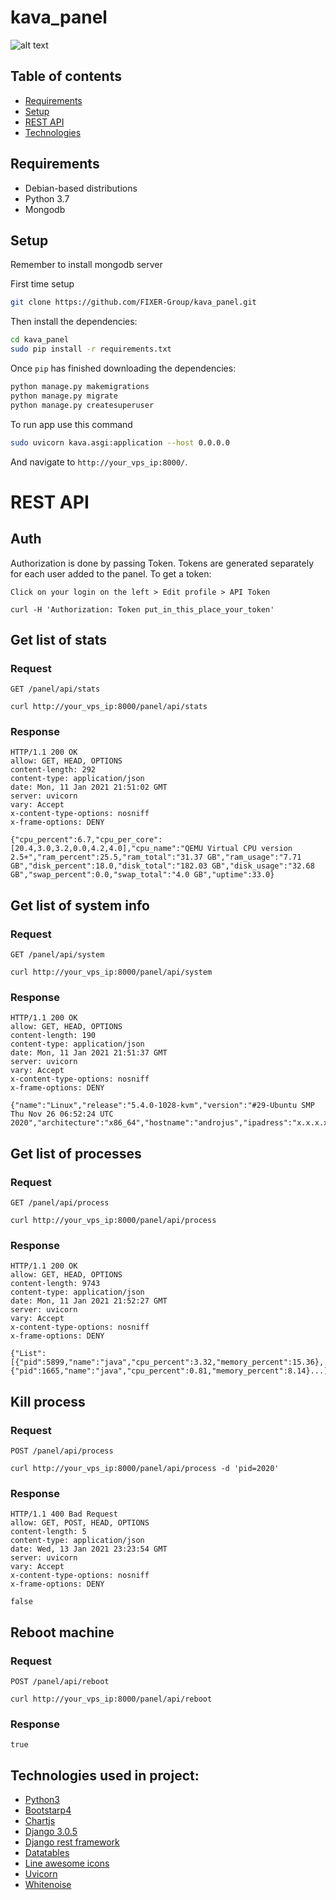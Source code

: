 # kava_panel
![alt text](https://i.imgur.com/Q3ckJlJ.png)

## Table of contents
* [Requirements](#requirements)
* [Setup](#setup)
* [REST API](#REST-API)
* [Technologies](#technologies-used-in-project)
## Requirements
* Debian-based distributions
* Python 3.7
* Mongodb
## Setup

Remember to install mongodb server

First time setup

```sh
git clone https://github.com/FIXER-Group/kava_panel.git
```

Then install the dependencies:

```sh
cd kava_panel
sudo pip install -r requirements.txt
```

Once `pip` has finished downloading the dependencies:
```sh
python manage.py makemigrations
python manage.py migrate
python manage.py createsuperuser
```
To run app use this command
```sh
sudo uvicorn kava.asgi:application --host 0.0.0.0
```
And navigate to `http://your_vps_ip:8000/`.

# REST API

## Auth

Authorization is done by passing Token. Tokens are generated separately for each user added to the panel.
To get a token:

`Click on your login on the left > Edit profile > API Token`

    curl -H 'Authorization: Token put_in_this_place_your_token'

## Get list of stats

### Request

`GET /panel/api/stats`

    curl http://your_vps_ip:8000/panel/api/stats

### Response

    HTTP/1.1 200 OK
    allow: GET, HEAD, OPTIONS
    content-length: 292
    content-type: application/json
    date: Mon, 11 Jan 2021 21:51:02 GMT
    server: uvicorn
    vary: Accept
    x-content-type-options: nosniff
    x-frame-options: DENY

    {"cpu_percent":6.7,"cpu_per_core":[20.4,3.0,3.2,0.0,4.2,4.0],"cpu_name":"QEMU Virtual CPU version 2.5+","ram_percent":25.5,"ram_total":"31.37 GB","ram_usage":"7.71 GB","disk_percent":18.0,"disk_total":"182.03 GB","disk_usage":"32.68 GB","swap_percent":0.0,"swap_total":"4.0 GB","uptime":33.0}

## Get list of system info

### Request

`GET /panel/api/system`

    curl http://your_vps_ip:8000/panel/api/system

### Response

    HTTP/1.1 200 OK
    allow: GET, HEAD, OPTIONS
    content-length: 190
    content-type: application/json
    date: Mon, 11 Jan 2021 21:51:37 GMT
    server: uvicorn
    vary: Accept
    x-content-type-options: nosniff
    x-frame-options: DENY

    {"name":"Linux","release":"5.4.0-1028-kvm","version":"#29-Ubuntu SMP Thu Nov 26 06:52:24 UTC 2020","architecture":"x86_64","hostname":"androjus","ipadress":"x.x.x.x","processor":"x86_64"}
    
## Get list of processes

### Request

`GET /panel/api/process`

    curl http://your_vps_ip:8000/panel/api/process

### Response

    HTTP/1.1 200 OK
    allow: GET, HEAD, OPTIONS
    content-length: 9743
    content-type: application/json
    date: Mon, 11 Jan 2021 21:52:27 GMT
    server: uvicorn
    vary: Accept
    x-content-type-options: nosniff
    x-frame-options: DENY

    {"List":[{"pid":5899,"name":"java","cpu_percent":3.32,"memory_percent":15.36},{"pid":1665,"name":"java","cpu_percent":0.81,"memory_percent":8.14}...]}
    
## Kill process

### Request

`POST /panel/api/process`

    curl http://your_vps_ip:8000/panel/api/process -d 'pid=2020'

### Response

    HTTP/1.1 400 Bad Request
    allow: GET, POST, HEAD, OPTIONS
    content-length: 5
    content-type: application/json
    date: Wed, 13 Jan 2021 23:23:54 GMT
    server: uvicorn
    vary: Accept
    x-content-type-options: nosniff
    x-frame-options: DENY

    false

## Reboot machine

### Request

`POST /panel/api/reboot`

    curl http://your_vps_ip:8000/panel/api/reboot

### Response

`true`

## Technologies used in project:
* [Python3](https://www.python.org/)
* [Bootstarp4](https://www.themekita.com/ready-bootstrap-dashboard.html)
* [Chartjs](https://www.chartjs.org/)
* [Django 3.0.5](https://www.djangoproject.com/)
* [Django rest framework](https://www.django-rest-framework.org/)
* [Datatables](https://datatables.net/)
* [Line awesome icons](https://icons8.com/line-awesome)
* [Uvicorn](https://www.uvicorn.org/)
* [Whitenoise](http://whitenoise.evans.io/en/stable/)
